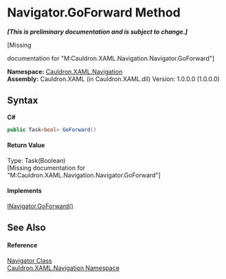 # Navigator.GoForward Method 
 _**\[This is preliminary documentation and is subject to change.\]**_

\[Missing <summary> documentation for "M:Cauldron.XAML.Navigation.Navigator.GoForward"\]

**Namespace:**&nbsp;<a href="N_Cauldron_XAML_Navigation">Cauldron.XAML.Navigation</a><br />**Assembly:**&nbsp;Cauldron.XAML (in Cauldron.XAML.dll) Version: 1.0.0.0 (1.0.0.0)

## Syntax

**C#**<br />
``` C#
public Task<bool> GoForward()
```


#### Return Value
Type: Task(Boolean)<br />\[Missing <returns> documentation for "M:Cauldron.XAML.Navigation.Navigator.GoForward"\]

#### Implements
<a href="M_Cauldron_XAML_Navigation_INavigator_GoForward">INavigator.GoForward()</a><br />

## See Also


#### Reference
<a href="T_Cauldron_XAML_Navigation_Navigator">Navigator Class</a><br /><a href="N_Cauldron_XAML_Navigation">Cauldron.XAML.Navigation Namespace</a><br />